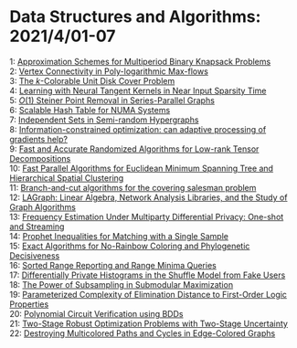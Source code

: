 # Data Structures and Algorithms: 2021/4/01-07  
1: [Approximation Schemes for Multiperiod Binary Knapsack Problems](https://doi.org/10.48550/arXiv.2104.00034)  
2: [Vertex Connectivity in Poly-logarithmic Max-flows](https://doi.org/10.48550/arXiv.2104.00104)  
3: [The $k$-Colorable Unit Disk Cover Problem](https://doi.org/10.48550/arXiv.2104.00207)  
4: [Learning with Neural Tangent Kernels in Near Input Sparsity Time](https://doi.org/10.48550/arXiv.2104.00415)  
5: [$O(1)$ Steiner Point Removal in Series-Parallel Graphs](https://doi.org/10.48550/arXiv.2104.00750)  
6: [Scalable Hash Table for NUMA Systems](https://doi.org/10.48550/arXiv.2104.00792)  
7: [Independent Sets in Semi-random Hypergraphs](https://doi.org/10.48550/arXiv.2104.00927)  
8: [Information-constrained optimization: can adaptive processing of  gradients help?](https://doi.org/10.48550/arXiv.2104.00979)  
9: [Fast and Accurate Randomized Algorithms for Low-rank Tensor  Decompositions](https://doi.org/10.48550/arXiv.2104.01101)  
10: [Fast Parallel Algorithms for Euclidean Minimum Spanning Tree and  Hierarchical Spatial Clustering](https://doi.org/10.48550/arXiv.2104.01126)  
11: [Branch-and-cut algorithms for the covering salesman problem](https://doi.org/10.48550/arXiv.2104.01173)  
12: [LAGraph: Linear Algebra, Network Analysis Libraries, and the Study of  Graph Algorithms](https://doi.org/10.48550/arXiv.2104.01661)  
13: [Frequency Estimation Under Multiparty Differential Privacy: One-shot and  Streaming](https://doi.org/10.48550/arXiv.2104.01808)  
14: [Prophet Inequalities for Matching with a Single Sample](https://doi.org/10.48550/arXiv.2104.02050)  
15: [Exact Algorithms for No-Rainbow Coloring and Phylogenetic Decisiveness](https://doi.org/10.48550/arXiv.2104.02103)  
16: [Sorted Range Reporting and Range Minima Queries](https://doi.org/10.48550/arXiv.2104.02461)  
17: [Differentially Private Histograms in the Shuffle Model from Fake Users](https://doi.org/10.48550/arXiv.2104.02739)  
18: [The Power of Subsampling in Submodular Maximization](https://doi.org/10.48550/arXiv.2104.02772)  
19: [Parameterized Complexity of Elimination Distance to First-Order Logic  Properties](https://doi.org/10.48550/arXiv.2104.02998)  
20: [Polynomial Circuit Verification using BDDs](https://doi.org/10.48550/arXiv.2104.03024)  
21: [Two-Stage Robust Optimization Problems with Two-Stage Uncertainty](https://doi.org/10.48550/arXiv.2104.03043)  
22: [Destroying Multicolored Paths and Cycles in Edge-Colored Graphs](https://doi.org/10.48550/arXiv.2104.03138)  